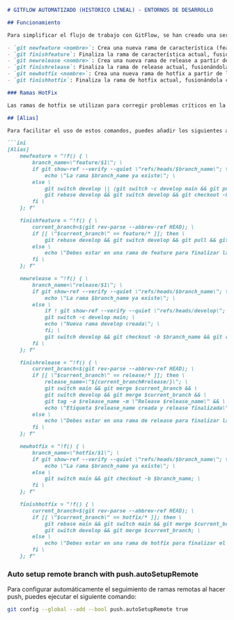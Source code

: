 ```markdown
# GITFLOW AUTOMATIZADO (HISTÓRICO LINEAL) - ENTORNOS DE DESARROLLO

## Funcionamiento

Para simplificar el flujo de trabajo con GitFlow, se han creado una serie de comandos personalizados para automatizar las tareas comunes. A continuación se detallan los comandos disponibles:

- `git newfeature <nombre>`: Crea una nueva rama de característica (feature) a partir de la rama `develop`. Verifica si la rama de característica ya existe y, si no, cambia a `develop` (creándola desde `main` si es necesario), hace un rebase con `develop` y crea la nueva rama de característica a partir de ahí.
- `git finishfeature`: Finaliza la rama de característica actual, fusionándola con la rama `develop`. Verifica si la rama actual es una rama de característica, realiza un rebase con `develop`, fusiona la rama de característica actual en `develop` y actualiza `develop`.
- `git newrelease <nombre>`: Crea una nueva rama de release a partir de la rama `develop`. Verifica si la rama de release ya existe y, si no, verifica si `develop` existe (creándola desde `main` si es necesario), cambia a `develop`, y crea la nueva rama de release a partir de ahí.
- `git finishrelease`: Finaliza la rama de release actual, fusionándola con las ramas `main` y `develop`, y etiquetando la versión. Verifica si la rama actual es una rama de release, fusiona la rama de release actual en `main` y `develop`, crea una etiqueta para la versión y elimina la rama de release.
- `git newhotfix <nombre>`: Crea una nueva rama de hotfix a partir de la rama `main`. Verifica si la rama de hotfix ya existe y, si no, cambia a `main` y crea la nueva rama de hotfix a partir de ahí.
- `git finishhotfix`: Finaliza la rama de hotfix actual, fusionándola con las ramas `main` y `develop`. Verifica si la rama actual es una rama de hotfix, realiza un rebase con `main`, fusiona la rama de hotfix actual en `main` y `develop`, y elimina la rama de hotfix.

### Ramas HotFix

Las ramas de hotfix se utilizan para corregir problemas críticos en la producción. Es importante finalizarlas rápidamente y fusionarlas tanto con `main` como con `develop` para mantener la integridad del código en todas las ramas.

## [Alias]

Para facilitar el uso de estos comandos, puedes añadir los siguientes alias a tu configuración de Git:

```ini
[Alias]
    newfeature = "!f() { \
        branch_name=\"feature/$1\"; \
        if git show-ref --verify --quiet \"refs/heads/$branch_name\"; then \
            echo \"La rama $branch_name ya existe\"; \
        else \
            git switch develop || (git switch -c develop main && git push -u origin develop && echo \"Nueva rama develop creada y pusheada\"); \
            git rebase develop && git switch develop && git checkout -b $branch_name; \
        fi \
    }; f"

    finishfeature = "!f() { \
        current_branch=$(git rev-parse --abbrev-ref HEAD); \
        if [[ \"$current_branch\" == feature/* ]]; then \
            git rebase develop && git switch develop && git pull && git merge $current_branch; \
        else \
            echo \"Debes estar en una rama de feature para finalizar la característica\"; \
        fi \
    }; f"

    newrelease = "!f() { \
        branch_name=\"release/$1\"; \
        if git show-ref --verify --quiet \"refs/heads/$branch_name\"; then \
            echo \"La rama $branch_name ya existe\"; \
        else \
            if ! git show-ref --verify --quiet \"refs/heads/develop\"; then \
            git switch -c develop main; \
            echo \"Nueva rama develop creada\"; \
            fi; \
            git switch develop && git checkout -b $branch_name && git rebase develop; \
        fi \
    }; f"

    finishrelease = "!f() { \
        current_branch=$(git rev-parse --abbrev-ref HEAD); \
        if [[ \"$current_branch\" == release/* ]]; then \
            release_name=\"${current_branch#release/}\"; \
            git switch main && git merge $current_branch && \
            git switch develop && git merge $current_branch && \
            git tag -a $release_name -m \"Release $release_name\" && \
            echo \"Etiqueta $release_name creada y release finalizada\"; \
        else \
            echo \"Debes estar en una rama de release para finalizar la release\"; \
        fi \
    }; f"

    newhotfix = "!f() { \
        branch_name=\"hotfix/$1\"; \
        if git show-ref --verify --quiet \"refs/heads/$branch_name\"; then \
            echo \"La rama $branch_name ya existe\"; \
        else \
            git switch main && git checkout -b $branch_name; \
        fi \
    }; f"

    finishhotfix = "!f() { \
        current_branch=$(git rev-parse --abbrev-ref HEAD); \
        if [[ \"$current_branch\" == hotfix/* ]]; then \
            git rebase main && git switch main && git merge $current_branch && \
            git switch develop && git merge $current_branch; \
        else \
            echo \"Debes estar en una rama de hotfix para finalizar el hotfix\"; \
        fi \
    }; f"

```

### Auto setup remote branch with push.autoSetupRemote

Para configurar automáticamente el seguimiento de ramas remotas al hacer push, puedes ejecutar el siguiente comando:

```bash
git config --global --add --bool push.autoSetupRemote true
```
